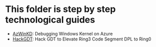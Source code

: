 # This folder is step by step technological guides

- [AzWinKD](AzWinKD): Debugging Windows Kernel on Azure
- [HackGDT](HackGDT): Hack GDT to Elevate Ring3 Code Segment DPL to Ring0